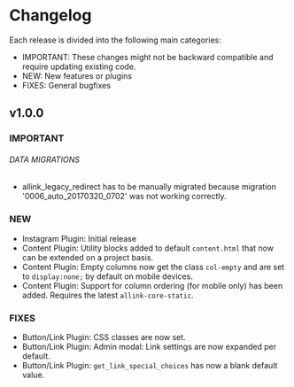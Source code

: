 # Changelog

Each release is divided into the following main categories:

- IMPORTANT: These changes might not be  backward compatible and require updating existing code.
- NEW: New features or plugins
- FIXES: General bugfixes

## v1.0.0

### IMPORTANT


###### DATA MIGRATIONS
- allink_legacy_redirect has to be manually migrated because migration '0006_auto_20170320_0702' was not working correctly.

### NEW

- Instagram Plugin: Initial release
- Content Plugin: Utility blocks added to default `content.html` that now can be extended on a project basis.
- Content Plugin: Empty columns now get the class `col-empty` and are set to `display:none;` by default on mobile devices.
- Content Plugin: Support for column ordering (for mobile only) has been added. Requires the latest `allink-core-static`.

### FIXES

- Button/Link Plugin: CSS classes are now set.
- Button/Link Plugin: Admin modal: Link settings are now expanded per default.
- Button/Link Plugin: `get_link_special_choices` has now a blank default value.
